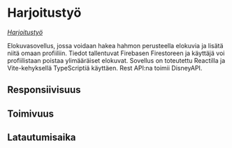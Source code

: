 # Harjoitustyö
*[Harjoitustyö](https://eriikakl.github.io/pwk-harjoitustyo/)*

Elokuvasovellus, jossa voidaan hakea hahmon perusteella elokuvia ja lisätä niitä omaan profiiliin. Tiedot tallentuvat Firebasen Firestoreen ja käyttäjä voi profiilistaan poistaa ylimääräiset elokuvat.
Sovellus on toteutettu Reactilla ja Vite-kehyksellä TypeScriptiä käyttäen. Rest API:na toimii DisneyAPI.

## Responsiivisuus
## Toimivuus 
## Latautumisaika
